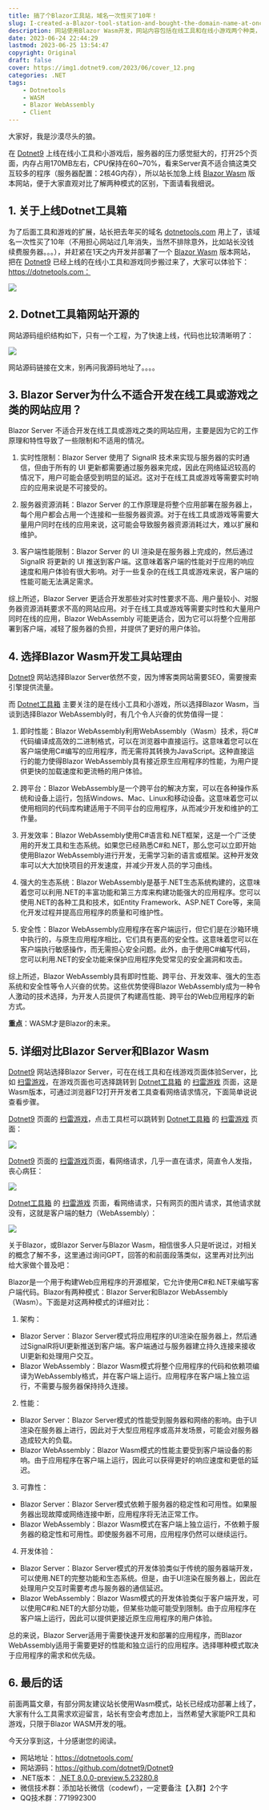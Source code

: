 ```yaml
---
title: 搞了个Blazor工具站，域名一次性买了10年！
slug: I-created-a-Blazor-tool-station-and-bought-the-domain-name-at-once-for-10-years
description: 网站使用Blazor Wasm开发，网站内容包括在线工具和在线小游戏两个种类，主要是体验Web Assembly到底好不好。
date: 2023-06-24 22:44:29
lastmod: 2023-06-25 13:54:47
copyright: Original
draft: false
cover: https://img1.dotnet9.com/2023/06/cover_12.png
categories: .NET
tags: 
    - Dotnetools
    - WASM
    - Blazor WebAssembly
    - Client
---
```


大家好，我是沙漠尽头的狼。

在 [Dotnet9](https://dotnet9.com) 上线在线小工具和小游戏后，服务器的压力感觉挺大的，打开25个页面，内存占用170MB左右，CPU保持在60~70%，看来Server真不适合搞这类交互较多的程序（服务器配置：2核4G内存），所以站长加急上线 [Blazor Wasm](https://dotnetools.com) 版本网站，便于大家直观对比了解两种模式的区别，下面请看我细说。

## 1. 关于上线Dotnet工具箱

为了后面工具和游戏的扩展，站长把去年买的域名 [dotnetools.com](https://dotnetools.com) 用上了，该域名一次性买了10年（不用担心网站过几年消失，当然不排除意外，比如站长没钱续费服务器。。。），并赶紧在1天之内开发并部署了一个 [Blazor Wasm](https://dotnetools.com) 版本网站，把在 [Dotnet9](https://dotnet9.com) 已经上线的在线小工具和游戏同步搬过来了，大家可以体验下：https://dotnetools.com：

![](https://img1.dotnet9.com/2023/06/cover_12.png)

## 2. Dotnet工具箱网站开源的

网站源码组织结构如下，只有一个工程，为了快速上线，代码也比较清晰明了：

![](https://img1.dotnet9.com/2023/06/1301.png)

网站源码链接在文末，别再问我源码地址了。。。。

## 3. Blazor Server为什么不适合开发在线工具或游戏之类的网站应用？

Blazor Server 不适合开发在线工具或游戏之类的网站应用，主要是因为它的工作原理和特性导致了一些限制和不适用的情况。

1. 实时性限制：Blazor Server 使用了 SignalR 技术来实现与服务器的实时通信，但由于所有的 UI 更新都需要通过服务器来完成，因此在网络延迟较高的情况下，用户可能会感受到明显的延迟。这对于在线工具或游戏等需要实时响应的应用来说是不可接受的。

2. 服务器资源消耗：Blazor Server 的工作原理是将整个应用部署在服务器上，每个用户都会占用一个连接和一些服务器资源。对于在线工具或游戏等需要大量用户同时在线的应用来说，这可能会导致服务器资源消耗过大，难以扩展和维护。

3. 客户端性能限制：Blazor Server 的 UI 渲染是在服务器上完成的，然后通过 SignalR 将更新的 UI 推送到客户端。这意味着客户端的性能对于应用的响应速度和用户体验有很大影响。对于一些复杂的在线工具或游戏来说，客户端的性能可能无法满足需求。

综上所述，Blazor Server 更适合开发那些对实时性要求不高、用户量较小、对服务器资源消耗要求不高的网站应用。对于在线工具或游戏等需要实时性和大量用户同时在线的应用，Blazor WebAssembly 可能更适合，因为它可以将整个应用部署到客户端，减轻了服务器的负担，并提供了更好的用户体验。

## 4. 选择Blazor Wasm开发工具站理由

[Dotnet9](https://dotnet9.com) 网站选择Blazor Server依然不变，因为博客类网站需要SEO，需要搜索引擎提供流量。

而 [Dotnet工具箱](https://dotnetools.com) 主要关注的是在线小工具和小游戏，所以选择Blazor Wasm，当谈到选择Blazor WebAssembly时，有几个令人兴奋的优势值得一提：

1. 即时性能：Blazor WebAssembly利用WebAssembly（Wasm）技术，将C#代码编译成高效的二进制格式，可以在浏览器中直接运行。这意味着您可以在客户端使用C#编写的应用程序，而无需将其转换为JavaScript。这种直接运行的能力使得Blazor WebAssembly具有接近原生应用程序的性能，为用户提供更快的加载速度和更流畅的用户体验。

2. 跨平台：Blazor WebAssembly是一个跨平台的解决方案，可以在各种操作系统和设备上运行，包括Windows、Mac、Linux和移动设备。这意味着您可以使用相同的代码库构建适用于不同平台的应用程序，从而减少开发和维护的工作量。

3. 开发效率：Blazor WebAssembly使用C#语言和.NET框架，这是一个广泛使用的开发工具和生态系统。如果您已经熟悉C#和.NET，那么您可以立即开始使用Blazor WebAssembly进行开发，无需学习新的语言或框架。这种开发效率可以大大加快项目的开发速度，并减少开发人员的学习曲线。

4. 强大的生态系统：Blazor WebAssembly是基于.NET生态系统构建的，这意味着您可以利用.NET的丰富功能和第三方库来构建功能强大的应用程序。您可以使用.NET的各种工具和技术，如Entity Framework、ASP.NET Core等，来简化开发过程并提高应用程序的质量和可维护性。

5. 安全性：Blazor WebAssembly应用程序在客户端运行，但它们是在沙箱环境中执行的，与原生应用程序相比，它们具有更高的安全性。这意味着您可以在客户端执行敏感操作，而无需担心安全问题。此外，由于使用C#编写代码，您可以利用.NET的安全功能来保护应用程序免受常见的安全漏洞和攻击。

综上所述，Blazor WebAssembly具有即时性能、跨平台、开发效率、强大的生态系统和安全性等令人兴奋的优势。这些优势使得Blazor WebAssembly成为一种令人激动的技术选择，为开发人员提供了构建高性能、跨平台的Web应用程序的新方式。

**重点**：WASM才是Blazor的未来。

## 5. 详细对比Blazor Server和Blazor Wasm

[Dotnet9](https://dotnet9.com) 网站选择Blazor Server，可在在线工具和在线游戏页面体验Server，比如 [扫雷游戏](https://dotnet9.com/games/minesweeper)，在游戏页面也可选择跳转到 [Dotnet工具箱](https://dotnetools.com) 的 [扫雷游戏](https://dotnetools.com/games/minesweeper) 页面，这是Wasm版本，可通过浏览器F12打开开发者工具查看网络请求情况，下面简单说说查看步骤。

[Dotnet9](https://dotnet9.com) 页面的 [扫雷游戏](https://dotnet9.com/games/minesweeper)，点击工具栏可以跳转到 [Dotnet工具箱](https://dotnetools.com) 的 [扫雷游戏](https://dotnetools.com/games/minesweeper) 页面：

![](https://img1.dotnet9.com/2023/06/1302.png)

[Dotnet9](https://dotnet9.com) 页面的 [扫雷游戏](https://dotnet9.com/games/minesweeper)页面，看网络请求，几乎一直在请求，简直令人发指，丧心病狂：

![](https://img1.dotnet9.com/2023/06/1304.png)

[Dotnet工具箱](https://dotnetools.com) 的 [扫雷游戏](https://dotnetools.com/games/minesweeper) 页面，看网络请求，只有网页的图片请求，其他请求就没有，这就是客户端的魅力（WebAssembly）：

![](https://img1.dotnet9.com/2023/06/1303.png)

关于Blazor，或Blazor Server与Blazor Wasm，相信很多人只是听说过，对相关的概念了解不多，这里通过询问GPT，回答的和前面段落类似，这里再对比列出给大家做个普及吧：

Blazor是一个用于构建Web应用程序的开源框架，它允许使用C#和.NET来编写客户端代码。Blazor有两种模式：Blazor Server和Blazor WebAssembly（Wasm）。下面是对这两种模式的详细对比：

1. 架构：

 - Blazor Server：Blazor Server模式将应用程序的UI渲染在服务器上，然后通过SignalR将UI更新推送到客户端。客户端通过与服务器建立持久连接来接收UI更新和处理用户交互。
 - Blazor WebAssembly：Blazor Wasm模式将整个应用程序的代码和依赖项编译为WebAssembly格式，并在客户端上运行。应用程序在客户端上独立运行，不需要与服务器保持持久连接。

2. 性能：

 - Blazor Server：Blazor Server模式的性能受到服务器和网络的影响。由于UI渲染在服务器上进行，因此对于大型应用程序或高并发场景，可能会对服务器造成较大的负载。
 - Blazor WebAssembly：Blazor Wasm模式的性能主要受到客户端设备的影响。由于应用程序在客户端上运行，因此可以获得更好的响应速度和更低的延迟。

3. 可靠性：

 - Blazor Server：Blazor Server模式依赖于服务器的稳定性和可用性。如果服务器出现故障或网络连接中断，应用程序将无法正常工作。
 - Blazor WebAssembly：Blazor Wasm模式在客户端上独立运行，不依赖于服务器的稳定性和可用性。即使服务器不可用，应用程序仍然可以继续运行。

4. 开发体验：

 - Blazor Server：Blazor Server模式的开发体验类似于传统的服务器端开发，可以使用.NET的完整功能和生态系统。但是，由于UI渲染在服务器上，因此在处理用户交互时需要考虑与服务器的通信延迟。
 - Blazor WebAssembly：Blazor Wasm模式的开发体验类似于客户端开发，可以使用C#和.NET的大部分功能，但某些功能可能受到限制。由于应用程序在客户端上运行，因此可以提供更接近原生应用程序的用户体验。

总的来说，Blazor Server适用于需要快速开发和部署的应用程序，而Blazor WebAssembly适用于需要更好的性能和独立运行的应用程序。选择哪种模式取决于应用程序的需求和优先级。

## 6. 最后的话

前面两篇文章，有部分网友建议站长使用Wasm模式，站长已经成功部署上线了，大家有什么工具需求欢迎留言，站长有空会考虑加上，当然希望大家能PR工具和游戏，只限于Blazor WASM开发的哦。

今天分享到这，十分感谢您的阅读。

- 网站地址：https://dotnetools.com/
- 网站源码：https://github.com/dotnet9/Dotnet9
- .NET版本： [.NET 8.0.0-preview.5.23280.8](https://dotnet.microsoft.com/zh-cn/download/dotnet/8.0)
- 微信技术群：添加站长微信（codewf），一定要备注【入群】2个字
- QQ技术群：771992300
